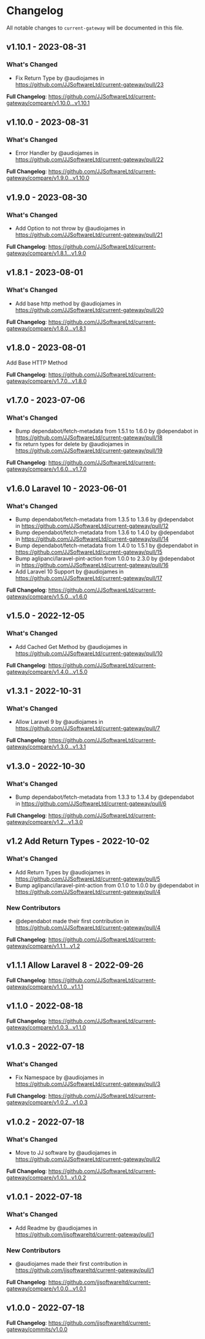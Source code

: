 # Changelog

All notable changes to `current-gateway` will be documented in this file.

## v1.10.1 - 2023-08-31

### What's Changed

- Fix Return Type by @audiojames in https://github.com/JJSoftwareLtd/current-gateway/pull/23

**Full Changelog**: https://github.com/JJSoftwareLtd/current-gateway/compare/v1.10.0...v1.10.1

## v1.10.0 - 2023-08-31

### What's Changed

- Error Handler by @audiojames in https://github.com/JJSoftwareLtd/current-gateway/pull/22

**Full Changelog**: https://github.com/JJSoftwareLtd/current-gateway/compare/v1.9.0...v1.10.0

## v1.9.0 - 2023-08-30

### What's Changed

- Add Option to not throw by @audiojames in https://github.com/JJSoftwareLtd/current-gateway/pull/21

**Full Changelog**: https://github.com/JJSoftwareLtd/current-gateway/compare/v1.8.1...v1.9.0

## v1.8.1 - 2023-08-01

### What's Changed

- Add base http method by @audiojames in https://github.com/JJSoftwareLtd/current-gateway/pull/20

**Full Changelog**: https://github.com/JJSoftwareLtd/current-gateway/compare/v1.8.0...v1.8.1

## v1.8.0 - 2023-08-01

Add Base HTTP Method

**Full Changelog**: https://github.com/JJSoftwareLtd/current-gateway/compare/v1.7.0...v1.8.0

## v1.7.0 - 2023-07-06

### What's Changed

- Bump dependabot/fetch-metadata from 1.5.1 to 1.6.0 by @dependabot in https://github.com/JJSoftwareLtd/current-gateway/pull/18
- fix return types for delete by @audiojames in https://github.com/JJSoftwareLtd/current-gateway/pull/19

**Full Changelog**: https://github.com/JJSoftwareLtd/current-gateway/compare/v1.6.0...v1.7.0

## v1.6.0 Laravel 10 - 2023-06-01

### What's Changed

- Bump dependabot/fetch-metadata from 1.3.5 to 1.3.6 by @dependabot in https://github.com/JJSoftwareLtd/current-gateway/pull/12
- Bump dependabot/fetch-metadata from 1.3.6 to 1.4.0 by @dependabot in https://github.com/JJSoftwareLtd/current-gateway/pull/14
- Bump dependabot/fetch-metadata from 1.4.0 to 1.5.1 by @dependabot in https://github.com/JJSoftwareLtd/current-gateway/pull/15
- Bump aglipanci/laravel-pint-action from 1.0.0 to 2.3.0 by @dependabot in https://github.com/JJSoftwareLtd/current-gateway/pull/16
- Add Laravel 10 Support by @audiojames in https://github.com/JJSoftwareLtd/current-gateway/pull/17

**Full Changelog**: https://github.com/JJSoftwareLtd/current-gateway/compare/v1.5.0...v1.6.0

## v1.5.0 - 2022-12-05

### What's Changed

- Add Cached Get Method by @audiojames in https://github.com/JJSoftwareLtd/current-gateway/pull/10

**Full Changelog**: https://github.com/JJSoftwareLtd/current-gateway/compare/v1.4.0...v1.5.0

## v1.3.1 - 2022-10-31

### What's Changed

- Allow Laravel 9 by @audiojames in https://github.com/JJSoftwareLtd/current-gateway/pull/7

**Full Changelog**: https://github.com/JJSoftwareLtd/current-gateway/compare/v1.3.0...v1.3.1

## v1.3.0 - 2022-10-30

### What's Changed

- Bump dependabot/fetch-metadata from 1.3.3 to 1.3.4 by @dependabot in https://github.com/JJSoftwareLtd/current-gateway/pull/6

**Full Changelog**: https://github.com/JJSoftwareLtd/current-gateway/compare/v1.2...v1.3.0

## v1.2 Add Return Types - 2022-10-02

### What's Changed

- Add Return Types by @audiojames in https://github.com/JJSoftwareLtd/current-gateway/pull/5
- Bump aglipanci/laravel-pint-action from 0.1.0 to 1.0.0 by @dependabot in https://github.com/JJSoftwareLtd/current-gateway/pull/4

### New Contributors

- @dependabot made their first contribution in https://github.com/JJSoftwareLtd/current-gateway/pull/4

**Full Changelog**: https://github.com/JJSoftwareLtd/current-gateway/compare/v1.1.1...v1.2

## v1.1.1 Allow Laravel 8 - 2022-09-26

**Full Changelog**: https://github.com/JJSoftwareLtd/current-gateway/compare/v1.1.0...v1.1.1

## v1.1.0 - 2022-08-18

**Full Changelog**: https://github.com/JJSoftwareLtd/current-gateway/compare/v1.0.3...v1.1.0

## v1.0.3 - 2022-07-18

### What's Changed

- Fix Namespace by @audiojames in https://github.com/JJSoftwareLtd/current-gateway/pull/3

**Full Changelog**: https://github.com/JJSoftwareLtd/current-gateway/compare/v1.0.2...v1.0.3

## v1.0.2 - 2022-07-18

### What's Changed

- Move to JJ software by @audiojames in https://github.com/JJSoftwareLtd/current-gateway/pull/2

**Full Changelog**: https://github.com/JJSoftwareLtd/current-gateway/compare/v1.0.1...v1.0.2

## v1.0.1 - 2022-07-18

### What's Changed

- Add Readme by @audiojames in https://github.com/jjsoftwareltd/current-gateway/pull/1

### New Contributors

- @audiojames made their first contribution in https://github.com/jjsoftwareltd/current-gateway/pull/1

**Full Changelog**: https://github.com/jjsoftwareltd/current-gateway/compare/v1.0.0...v1.0.1

## v1.0.0 - 2022-07-18

**Full Changelog**: https://github.com/jjsoftwareltd/current-gateway/commits/v1.0.0
